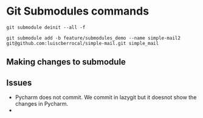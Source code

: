 # Git Submodules commands


```shell
git submodule deinit --all -f   
```

```shell
git submodule add -b feature/submodules_demo --name simple-mail2 git@github.com:luiscberrocal/simple-mail.git simple_mail  
```

## Making changes to submodule



## Issues

- Pycharm does not commit. We commit in lazygit but it doesnot show the changes in Pycharm.
- 
